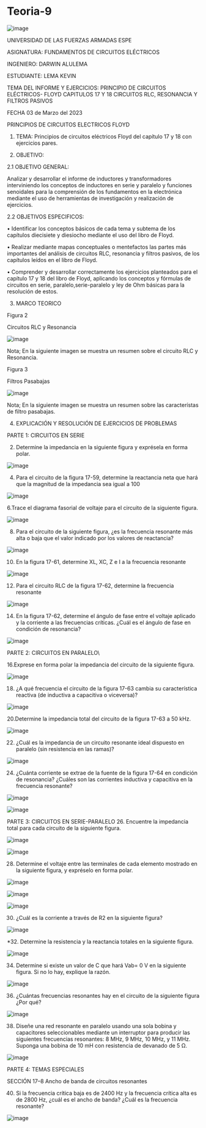 # Teoria-9

![image](https://user-images.githubusercontent.com/116772752/222561104-ba59a36d-55cd-4327-a7a9-65e0bc2f4601.png)

UNIVERSIDAD DE LAS FUERZAS ARMADAS ESPE

ASIGNATURA: FUNDAMENTOS DE CIRCUITOS ELÉCTRICOS

INGENIERO: DARWIN ALULEMA

ESTUDIANTE: LEMA KEVIN 

TEMA DEL INFORME Y EJERCICIOS: PRINCIPIO DE CIRCUITOS ELÉCTRICOS- FLOYD CAPITULOS 17 Y 18 CIRCUITOS RLC, RESONANCIA Y FILTROS PASIVOS

FECHA 03 de Marzo del 2023

PRINCIPIOS DE CIRCUITOS ELECTRICOS FLOYD

1. TEMA: Principios de circuitos eléctricos Floyd del capítulo 17 y 18 con ejercicios pares.

2. OBJETIVO:

2.1 OBJETIVO GENERAL:

Analizar y desarrollar el informe de inductores y transformadores interviniendo los conceptos de inductores en serie y paralelo y funciones senoidales para la comprensión de los fundamentos en la electrónica mediante el uso de herramientas de investigación y realización de ejercicios.

2.2 OBJETIVOS ESPECIFICOS:

• Identificar los conceptos básicos de cada tema y subtema de los capítulos diecisiete y diesiocho mediante el uso del libro de Floyd.

• Realizar mediante mapas conceptuales o mentefactos las partes más importantes del análisis de circuitos RLC, resonancia y filtros pasivos, de los capítulos leídos en el libro de Floyd.

• Comprender y desarrollar correctamente los ejercicios planteados para el capítulo 17 y 18 del libro de Floyd, aplicando los conceptos y fórmulas de circuitos en serie, paralelo,serie-paralelo y ley de Ohm básicas para la resolución de estos.  

3. MARCO TEORICO

Figura 2

Circuitos RLC y Resonancia

![image](https://user-images.githubusercontent.com/116772752/222561746-9c082577-d0ef-4e8e-942a-1245ea615b31.png)

Nota; En la siguiente imagen se muestra un resumen sobre el circuito RLC y Resonancia.

Figura 3

Filtros Pasabajas

![image](https://user-images.githubusercontent.com/116772752/222561831-55b78fc1-b5b6-48d9-8c53-24d61d5209a6.png)

Nota; En la siguiente imagen se muestra un resumen sobre las característas de filtro pasabajas.

4. EXPLICACIÓN Y RESOLUCIÓN DE EJERCICIOS DE PROBLEMAS

PARTE 1: CIRCUITOS EN SERIE

2. Determine la impedancia en la siguiente figura y exprésela en forma polar.

![image](https://user-images.githubusercontent.com/116772752/222562002-83522814-e40b-4e32-b1e6-c28a9da45d60.png)

4. Para el circuito de la figura 17-59, determine la reactancia neta que hará que la magnitud de la impedancia sea igual a 100

![image](https://user-images.githubusercontent.com/116772752/222562117-29d11dee-2b9d-4a7c-89df-be8c07ee50e5.png)

6.Trace el diagrama fasorial de voltaje para el circuito de la siguiente figura.

![image](https://user-images.githubusercontent.com/116772752/222562196-9919d889-e858-4b6d-9f24-f41c04baaea9.png)

8. Para el circuito de la siguiente figura, ¿es la frecuencia resonante más alta o baja que el valor indicado por los valores de reactancia?

![image](https://user-images.githubusercontent.com/116772752/222562293-480c75eb-4e8c-48a6-bb01-d461e9b11967.png)

10. En la figura 17-61, determine XL, XC, Z e I a la frecuencia resonante

![image](https://user-images.githubusercontent.com/116772752/222562379-700de6d4-b152-4572-ad8a-e7d920929acf.png)

12. Para el circuito RLC de la figura 17-62, determine la frecuencia resonante

![image](https://user-images.githubusercontent.com/116772752/222562456-be84e6b4-cdd2-488a-b561-fdb521d78d9b.png)

14. En la figura 17-62, determine el ángulo de fase entre el voltaje aplicado y la corriente a las frecuencias críticas. ¿Cuál es el ángulo de fase en condición de resonancia?

![image](https://user-images.githubusercontent.com/116772752/222562510-035914fa-9524-4630-bb32-eb01adf8c9f2.png)

PARTE 2: CIRCUITOS EN PARALELO\

16.Exprese en forma polar la impedancia del circuito de la siguiente figura.

![image](https://user-images.githubusercontent.com/116772752/222562572-cf5255f4-04d0-40b2-ae36-b2a9fd3bd4f8.png)

18. ¿A qué frecuencia el circuito de la figura 17-63 cambia su característica reactiva (de inductiva a capacitiva o viceversa)?

![image](https://user-images.githubusercontent.com/116772752/222562616-0fc4c508-921f-4ca8-a7fa-fec8ce74f652.png)

20.Determine la impedancia total del circuito de la figura 17-63 a 50 kHz.

![image](https://user-images.githubusercontent.com/116772752/222562654-bcb5c776-1c7d-4c45-a5dc-e1064ab1fb6c.png)

22. ¿Cuál es la impedancia de un circuito resonante ideal dispuesto en paralelo (sin resistencia en las ramas)?

![image](https://user-images.githubusercontent.com/116772752/222562694-ba5f664a-6e9e-4544-bef1-94d12e2a3357.png)

24. ¿Cuánta corriente se extrae de la fuente de la figura 17-64 en condición de resonancia? ¿Cuáles son las corrientes inductiva y capacitiva en la frecuencia resonante?

![image](https://user-images.githubusercontent.com/116772752/222562731-3834cd07-5bb4-48ea-b7e6-2035a635fc1a.png)

![image](https://user-images.githubusercontent.com/116772752/222562774-53c70cbf-4baa-4511-8cc9-3fd172144cd4.png)

PARTE 3: CIRCUITOS EN SERIE-PARALELO 26. Encuentre la impedancia total para cada circuito de la siguiente figura.

![image](https://user-images.githubusercontent.com/116772752/222562855-ad72112b-d34a-4c2f-896d-c7bcb17389de.png)

![image](https://user-images.githubusercontent.com/116772752/222562912-bc86f085-c77a-4e83-90ea-6902e6917eed.png)

28. Determine el voltaje entre las terminales de cada elemento mostrado en la siguiente figura, y expréselo en forma polar.

![image](https://user-images.githubusercontent.com/116772752/222563018-028a5bf2-812d-42d5-ae09-12178fee26c4.png)

![image](https://user-images.githubusercontent.com/116772752/222563065-e953e834-5ef1-441d-b374-c837c0e4dd7a.png)

![image](https://user-images.githubusercontent.com/116772752/222563133-711d38f8-f038-4461-926d-6bcd7f6ebd7e.png)

30. ¿Cuál es la corriente a través de R2 en la siguiente figura?

![image](https://user-images.githubusercontent.com/116772752/222563245-672242d1-e47a-4882-9740-d54928dbe338.png)

*32. Determine la resistencia y la reactancia totales en la siguiente figura.

![image](https://user-images.githubusercontent.com/116772752/222563348-0c037eb6-63ea-41b5-b2f8-c55c8a96377e.png)

34. Determine si existe un valor de C que hará Vab= 0 V en la siguiente figura. Si no lo hay, explique la razón.

![image](https://user-images.githubusercontent.com/116772752/222563461-355afbab-7caa-4627-a7b4-6eae793a5e97.png)

36. ¿Cuántas frecuencias resonantes hay en el circuito de la siguiente figura ¿Por qué?

![image](https://user-images.githubusercontent.com/116772752/222563548-d0791180-1864-4b0a-b415-50a8da0f7567.png)

38. Diseñe una red resonante en paralelo usando una sola bobina y capacitores seleccionables mediante un interruptor para producir las siguientes frecuencias resonantes: 8 MHz, 9 MHz, 10 MHz, y 11 MHz. Suponga una bobina de 10 mH con resistencia de devanado de 5 Ω.

![image](https://user-images.githubusercontent.com/116772752/222563691-2ff5db17-f6e9-41ed-a963-3c63de23df04.png)

PARTE 4: TEMAS ESPECIALES

SECCIÓN 17–8 Ancho de banda de circuitos resonantes

40. Si la frecuencia crítica baja es de 2400 Hz y la frecuencia crítica alta es de 2800 Hz, ¿cuál es el ancho de banda? ¿Cuál es la frecuencia resonante?

![image](https://user-images.githubusercontent.com/116772752/222563936-7730e39d-cff3-426d-8dae-ca8aa59e00e6.png)



